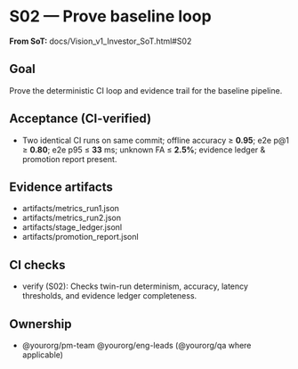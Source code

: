 # S02 — Prove baseline loop

**From SoT:** docs/Vision_v1_Investor_SoT.html#S02

## Goal
Prove the deterministic CI loop and evidence trail for the baseline pipeline.

## Acceptance (CI-verified)
- Two identical CI runs on same commit; offline accuracy ≥ **0.95**; e2e p@1 ≥ **0.80**; e2e p95 ≤ **33** ms; unknown FA ≤ **2.5%**; evidence ledger & promotion report present.

## Evidence artifacts
- artifacts/metrics_run1.json
- artifacts/metrics_run2.json
- artifacts/stage_ledger.jsonl
- artifacts/promotion_report.jsonl

## CI checks
- verify (S02): Checks twin-run determinism, accuracy, latency thresholds, and evidence ledger completeness.

## Ownership
- @yourorg/pm-team @yourorg/eng-leads (@yourorg/qa where applicable)
